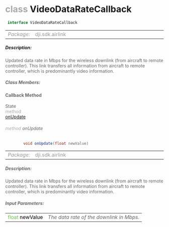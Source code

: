 <div class="article"><h1 ><font color="#AAA">class </font>VideoDataRateCallback</h1></div>

~~~java
 interface VideoDataRateCallback 
~~~

<html><table class="table-supportedby"><tr valign="top"><td width=15%><font color="#999"><i>Package:</i></td><td width=85%><font color="#999">dji.sdk.airlink</td></tr></table></html>



##### Description:



<font color="#666">Updated data rate in Mbps for the wireless downlink (from aircraft to remote controller). This link transfers all information from aircraft to remote controller, which is predominantly video information.



##### Class Members:



#### Callback Method

<div class="api-row" id="djiocusynclink_didupdatevideodatarate"><div class="api-col left">State</div><div class="api-col middle" style="color:#AAA">method</div><div class="api-col right"><a class="trigger" href="#djiocusynclink_didupdatevideodatarate_inline">onUpdate</a></div></div><div class="inline-doc" id="djiocusynclink_didupdatevideodatarate_inline"

><div class="article"><h6 ><font color="#AAA">method </font>onUpdate</h6></div>

~~~java
        void onUpdate(float newValue)
~~~

<html><table class="table-supportedby"><tr valign="top"><td width=15%><font color="#999"><i>Package:</i></td><td width=85%><font color="#999">dji.sdk.airlink</td></tr></table></html>



##### Description:



<font color="#666">Updated data rate in Mbps for the wireless downlink (from aircraft to remote controller). This link transfers  all information from aircraft to remote controller, which is predominantly video information.



##### Input Parameters:

<html><table class="table-inline-parameters"><tr valign="top"><td><font color="#70BF41">float <font color="#000">newValue</td><td><font color="#666"><i>The data rate of the downlink in Mbps.</i></td></tr></table></html></div>


